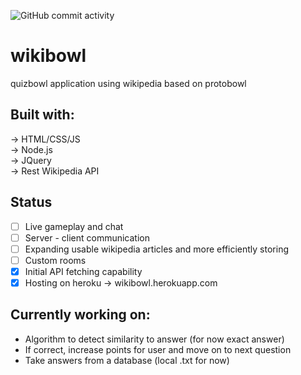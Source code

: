 ![GitHub commit activity](https://img.shields.io/github/commit-activity/w/rileydyer/wikibowl)
# wikibowl
 quizbowl application using wikipedia based on protobowl
## Built with:
 -> HTML/CSS/JS  
 -> Node.js  
 -> JQuery  
 -> Rest Wikipedia API
## Status
 - [ ] Live gameplay and chat
 - [ ] Server - client communication
 - [ ] Expanding usable wikipedia articles and more efficiently storing
 - [ ] Custom rooms
 - [x] Initial API fetching capability
 - [x] Hosting on heroku -> wikibowl.herokuapp.com
## Currently working on:
 - Algorithm to detect similarity to answer (for now exact answer)
 - If correct, increase points for user and move on to next question
 - Take answers from a database (local .txt for now)
